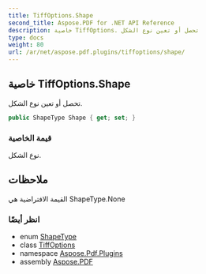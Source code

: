 ```yaml
---
title: TiffOptions.Shape
second_title: Aspose.PDF for .NET API Reference
description: خاصية TiffOptions. تحصل أو تعين نوع الشكل
type: docs
weight: 80
url: /ar/net/aspose.pdf.plugins/tiffoptions/shape/
---
```

## خاصية TiffOptions.Shape

تحصل أو تعين نوع الشكل.

```csharp
public ShapeType Shape { get; set; }
```

### قيمة الخاصية

نوع الشكل.

## ملاحظات

القيمة الافتراضية هي ShapeType.None

### انظر أيضًا

* enum [ShapeType](../../../aspose.pdf.devices/shapetype/)
* class [TiffOptions](../)
* namespace [Aspose.Pdf.Plugins](../../../aspose.pdf.plugins/)
* assembly [Aspose.PDF](../../../)